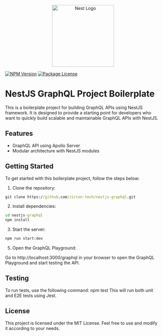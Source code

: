 <p align="center">
  <a href="http://nestjs.com/" target="blank"><img src="https://nestjs.com/img/logo-small.svg" width="200" alt="Nest Logo" /></a>
</p>

[circleci-image]: https://img.shields.io/circleci/build/github/nestjs/nest/master?token=abc123def456
[circleci-url]: https://circleci.com/gh/nestjs/nest

<a href="https://www.npmjs.com/~nestjscore" target="_blank"><img src="https://img.shields.io/npm/v/@nestjs/core.svg" alt="NPM Version" /></a>
<a href="https://www.npmjs.com/~nestjscore" target="_blank"><img src="https://img.shields.io/npm/l/@nestjs/core.svg" alt="Package License" /></a>

# NestJS GraphQL Project Boilerplate
This is a boilerplate project for building GraphQL APIs using NestJS framework. It is designed to provide a starting point for developers who want to quickly build scalable and maintainable GraphQL APIs with NestJS.

## Features

- GraphQL API using Apollo Server
- Modular architecture with NestJS modules

## Getting Started

To get started with this boilerplate project, follow the steps below:

1. Clone the repository:
```cmd
git clone https://github.com/zircon-tech/nestjs-graphql.git
```

2. Install dependencies:
```cmd
cd nestjs-graphql
npm install
```
3. Start the server:
```cmd
npm run start:dev
```

5. Open the GraphQL Playground:

Go to http://localhost:3000/graphql in your browser to open the GraphQL Playground and start testing the API.

## Testing
To run tests, use the following command:
npm test
This will run both unit and E2E tests using Jest.
## License
This project is licensed under the MIT License. Feel free to use and modify it according to your needs.
